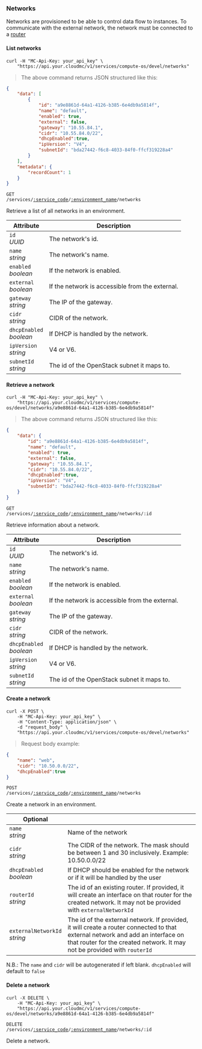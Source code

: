 ### Networks

Networks are provisioned to be able to control data flow to instances. To communicate with the external network, the network must be connected to a [router](#openstack-routers)

#### List networks

```shell
curl -H "MC-Api-Key: your_api_key" \
    "https://api.your.cloudmc/v1/services/compute-os/devel/networks"
```
> The above command returns JSON structured like this:

```json
{
    "data": [
        {
            "id": "a9e8861d-64a1-4126-b385-6e4db9a5814f",
            "name": "default",
            "enabled": true,
            "external": false,
            "gateway": "10.55.84.1",
            "cidr": "10.55.84.0/22",
            "dhcpEnabled":true,
            "ipVersion": "V4",
            "subnetId": "bda27442-f6c8-4033-84f0-ffcf319228a4"        
        }
    ],
    "metadata": {
        "recordCount": 1
    }
}
```

<code>GET /services/<a href="#administration-service-connections">:service_code</a>/<a href="#administration-environments">:environment_name</a>/networks</code>

Retrieve a list of all networks in an environment.

| Attribute                  | Description                          |
| -------------------------- | ------------------------------------ |
| `id`<br/>*UUID*            | The network's id.                    |
| `name`<br/>*string*        | The network's name.                  |
| `enabled`<br/>*boolean*    | If the network is enabled.           |
| `external`<br/>*boolean*   | If the network is accessible from the external.|
| `gateway`<br/>*string*     | The IP of the gateway.               |
| `cidr`<br/>*string*        | CIDR of the network.                 |
| `dhcpEnabled`<br/>*boolean*| If DHCP is handled by the network.   |
| `ipVersion`<br/>*string*   | V4 or V6.                            |
| `subnetId`<br/>*string*    | The id of the OpenStack subnet it maps to.|

#### Retrieve a network

```shell
curl -H "MC-Api-Key: your_api_key" \
    "https://api.your.cloudmc/v1/services/compute-os/devel/networks/a9e8861d-64a1-4126-b385-6e4db9a5814f"
```
> The above command returns JSON structured like this:

```json
{
    "data": {
        "id": "a9e8861d-64a1-4126-b385-6e4db9a5814f",
        "name": "default",
        "enabled": true,
        "external": false,
        "gateway": "10.55.84.1",
        "cidr": "10.55.84.0/22",
        "dhcpEnabled":true,
        "ipVersion": "V4",
        "subnetId": "bda27442-f6c8-4033-84f0-ffcf319228a4"        
    }
}
```

<code>GET /services/<a href="#administration-service-connections">:service_code</a>/<a href="#administration-environments">:environment_name</a>/networks/:id</code>

Retrieve information about a network.

| Attribute                  | Description                          |
| -------------------------- | ------------------------------------ |
| `id`<br/>*UUID*            | The network's id.                    |
| `name`<br/>*string*        | The network's name.                  |
| `enabled`<br/>*boolean*    | If the network is enabled.           |
| `external`<br/>*boolean*   | If the network is accessible from the external.|
| `gateway`<br/>*string*     | The IP of the gateway.               |
| `cidr`<br/>*string*        | CIDR of the network.                 |
| `dhcpEnabled`<br/>*boolean*| If DHCP is handled by the network.   |
| `ipVersion`<br/>*string*   | V4 or V6.                            |
| `subnetId`<br/>*string*    | The id of the OpenStack subnet it maps to.|

#### Create a network

```shell
curl -X POST \
    -H "MC-Api-Key: your_api_key" \
    -H "Content-Type: application/json" \
    -d "request_body" \
    "https://api.your.cloudmc/v1/services/compute-os/devel/networks"
```
> Request body example:

```json
{
    "name": "web",
    "cidr": "10.50.0.0/22",
    "dhcpEnabled":true
}
```

<code>POST /services/<a href="#administration-service-connections">:service_code</a>/<a href="#administration-environments">:environment_name</a>/networks</code>

Create a network in an environment.

Optional | &nbsp;
------ | -----------
`name`<br/>*string* | Name of the network
`cidr`<br/>*string* | The CIDR of the network. The mask should be between 1 and 30 inclusively. Example: 10.50.0.0/22
`dhcpEnabled`<br/>*boolean* | If DHCP should be enabled for the network or if it will be handled by the user
`routerId`<br/>*string* | The id of an existing router. If provided, it will create an interface on that router for the created network. It may not be provided with `externalNetworkId`
`externalNetworkId`<br/>*string* | The id of the external network. If provided, it will create a router connected to that external network and add an interface on that router for the created network. It may not be provided with `routerId`

N.B.: The `name` and `cidr` will be autogenerated if left blank. `dhcpEnabled` will default to `false`

#### Delete a network

```shell
curl -X DELETE \
    -H "MC-Api-Key: your_api_key" \
    "https://api.your.cloudmc/v1/services/compute-os/devel/networks/a9e8861d-64a1-4126-b385-6e4db9a5814f"
```

<code>DELETE /services/<a href="#administration-service-connections">:service_code</a>/<a href="#administration-environments">:environment_name</a>/networks/:id</code>

Delete a network.
